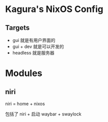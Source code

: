 # Kagura's NixOS Config

## Targets
- gui 就是有用户界面的
- gui + dev 就是可以开发的
- headless 就是服务器

# Modules
## niri
niri = home + nixos

包括了 niri + 启动 waybar + swaylock